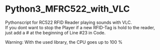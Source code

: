 # Python3_MFRC522_with_VLC
Pythonscript for RC522 RFID Reader playing sounds with VLC.  
If you dont want to stop the Player if a new RFID-Tag is hold to the reader, just add a # at the beginning of Line #23 in Code.

Warning: With the used library, the CPU goes up to 100 %
